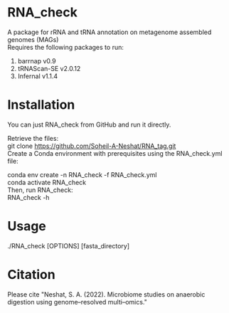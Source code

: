 # RNA_check
A package for rRNA and tRNA annotation on metagenome assembled genomes (MAGs)  
Requires the following packages to run:
  1. barrnap v0.9
  2. tRNAScan-SE v2.0.12
  3. Infernal v1.1.4

# Installation

You can just RNA_check from GitHub and run it directly.

Retrieve the files:  
git clone https://github.com/Soheil-A-Neshat/RNA_tag.git  
Create a Conda environment with prerequisites using the RNA_check.yml file:  

conda env create -n RNA_check -f RNA_check.yml  
conda activate RNA_check  
Then, run RNA_check:  
RNA_check -h  

# Usage
./RNA_check [OPTIONS] [fasta_directory]  

# Citation
Please cite "Neshat, S. A. (2022). Microbiome studies on anaerobic digestion using genome–resolved multi–omics."
